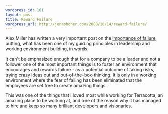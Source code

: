```yaml
--- 
wordpress_id: 161
layout: post
title: Reward Failure
wordpress_url: http://jonasboner.com/2008/10/14/reward-failure/
---
```

Alex Miller has written a very important post on the <a href="http://tech.puredanger.com/2008/10/09/fail/">importance of failure</a>, putting, what has been one of my guiding principles in leadership and working environment building, in words. 

It can't be emphasized enough that for a company to be a leader and not a follower one of the most important things is to foster an environment that encourages and rewards failure - as a potential outcome of taking risks, trying crazy ideas out and out-of-the-box-thinking. It is only in a working environment where the fear of failing has been eliminated that the employees are set free to create amazing things. 

This was one of the things that I loved most while working for Terracotta, an amazing place to be working at, and one of the reason why it has managed to hire and keep so many brilliant developers and visionaries.
